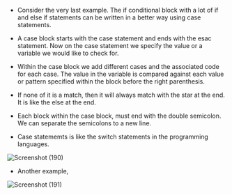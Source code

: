 * Consider the very last example. The if conditional block with a lot of if and else if statements can be written in a better way using case statements. 

* A case block starts with the case statement and ends with the esac statement. Now on the case statement we specify the value or a variable we would like to check for. 

* Within the case block we add different cases and the associated code for each case. The value in the variable is compared against each value or pattern specified within the block before the right parenthesis. 

* If none of it is a match, then it will always match with the star at the end. It is like the else at the end.

* Each block within the case block, must end with the double semicolon. We can separate the semicolons to a new line. 

* Case statememts is like the switch statements in the programming languages. 

![Screenshot (190)](https://github.com/NavedtheDev/DevOps-Learnings/assets/98219227/f807fa61-96da-41d4-af83-45b7236e9312)

* Another example,

![Screenshot (191)](https://github.com/NavedtheDev/DevOps-Learnings/assets/98219227/1cc277ff-7f3f-4a2d-8e23-47e50343ae67)

